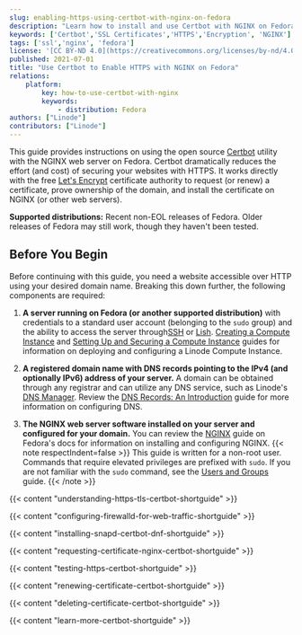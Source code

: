 ```yaml
---
slug: enabling-https-using-certbot-with-nginx-on-fedora
description: "Learn how to install and use Certbot with NGINX on Fedora, which automates the process adding TLS/SSL to your websites."
keywords: ['Certbot','SSL Certificates','HTTPS','Encryption', 'NGINX']
tags: ['ssl','nginx', 'fedora']
license: '[CC BY-ND 4.0](https://creativecommons.org/licenses/by-nd/4.0)'
published: 2021-07-01
title: "Use Certbot to Enable HTTPS with NGINX on Fedora"
relations:
    platform:
        key: how-to-use-certbot-with-nginx
        keywords:
            - distribution: Fedora
authors: ["Linode"]
contributors: ["Linode"]
---
```


This guide provides instructions on using the open source [Certbot](https://certbot.eff.org/) utility with the NGINX web server on Fedora. Certbot dramatically reduces the effort (and cost) of securing your websites with HTTPS. It works directly with the free [Let's Encrypt](https://letsencrypt.org/) certificate authority to request (or renew) a certificate, prove ownership of the domain, and install the certificate on NGINX (or other web servers).

**Supported distributions:** Recent non-EOL releases of Fedora. Older releases of Fedora may still work, though they haven't been tested.

## Before You Begin

Before continuing with this guide, you need a website accessible over HTTP using your desired domain name. Breaking this down further, the following components are required:

1.  **A server running on Fedora (or another supported distribution)** with credentials to a standard user account (belonging to the `sudo` group) and the ability to access the server through[SSH](/docs/guides/connect-to-server-over-ssh/) or [Lish](/docs/products/compute/compute-instances/guides/lish/). [Creating a Compute Instance](/docs/products/compute/compute-instances/guides/create/) and [Setting Up and Securing a Compute Instance](/docs/products/compute/compute-instances/guides/set-up-and-secure/) guides for information on deploying and configuring a Linode Compute Instance.

2.  **A registered domain name with DNS records pointing to the IPv4 (and optionally IPv6) address of your server.** A domain can be obtained through any registrar and can utilize any DNS service, such as Linode's [DNS Manager](/docs/products/networking/dns-manager/). Review the [DNS Records: An Introduction](/docs/guides/dns-overview/) guide for more information on configuring DNS.

3.  **The NGINX web server software installed on your server and configured for your domain.** You can review the [NGINX](https://fedoraproject.org/wiki/Nginx) guide on Fedora's docs for information on installing and configuring NGINX.
{{< note respectIndent=false >}}
This guide is written for a non-root user. Commands that require elevated privileges are prefixed with `sudo`. If you are not familiar with the `sudo` command, see the [Users and Groups](/docs/guides/linux-users-and-groups/) guide.
{{< /note >}}

{{< content "understanding-https-tls-certbot-shortguide" >}}

{{< content "configuring-firewalld-for-web-traffic-shortguide" >}}

{{< content "installing-snapd-certbot-dnf-shortguide" >}}

{{< content "requesting-certificate-nginx-certbot-shortguide" >}}

{{< content "testing-https-certbot-shortguide" >}}

{{< content "renewing-certificate-certbot-shortguide" >}}

{{< content "deleting-certificate-certbot-shortguide" >}}

{{< content "learn-more-certbot-shortguide" >}}